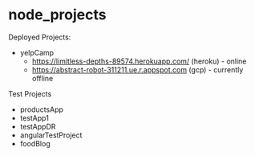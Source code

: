 # node_projects
Deployed Projects:
- yelpCamp 
  - https://limitless-depths-89574.herokuapp.com/ (heroku) - online
  - https://abstract-robot-311211.ue.r.appspot.com (gcp) - currently offline

Test Projects
- productsApp
- testApp1
- testAppDR
- angularTestProject
- foodBlog
